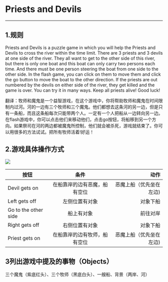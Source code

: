 # Priests and Devils
----

## 1.规则
Priests and Devils is a puzzle game in which you will help the Priests and Devils to cross the river within the time limit. There are 3 priests and 3 devils at one side of the river. They all want to get to the other side of this river, but there is only one boat and this boat can only carry two persons each time. And there must be one person steering the boat from one side to the other side. In the flash game, you can click on them to move them and click the go button to move the boat to the other direction. If the priests are out numbered by the devils on either side of the river, they get killed and the game is over. You can try it in many ways. Keep all priests alive! Good luck!

翻译：牧师和魔鬼是一个益智游戏，在这个游戏中，你将帮助牧师和魔鬼在时间限制内过河。河的一边有三个牧师和三个魔鬼。他们都想去这条河的另一边，但是只有一条船，而且这条船每次只能带两个人。一定有一个人把船从一边转向另一边。在flash游戏中，你可以点击他们来移动他们，点击go按钮，将船移到另一个方向。如果祭司在河的两边都被魔鬼所控制，他们就会被杀死，游戏就结束了。你可以用很多的方法试试。把所有牧师活着!好运！

## 2.游戏具体操作方式
![](http://a1.qpic.cn/psb?/V12C9iRl48NBOM/ywTMrG5.dI4CRKS6anfg*RkQMwpO4.*Z8vFSUfhdJrk!/c/dDABAAAAAAAA&ek=1&kp=1&pt=0&bo=EAV8AQAAAAADN3o!&vuin=895118352&tm=1522746000&sce=60-2-2&rf=0-0)

| 按钮        | 条件           | 动作  |
| ------------- |:-------------:| -----:|
|Devil gets on         |在船靠岸的边有恶魔，船有空位 |恶魔上船（优先坐在左边)|
|Left gets off         |左侧位置有对象              |对象下船             |
|Go to the other side  |船上有对象                 |前往对岸             | 
|Right gets off        |右侧位置有对象              |对象下船            |
|Priest gets on        |在船靠岸的边有牧师，船有空位 |恶魔上船（优先坐在左边)|
## 3列出游戏中提及的事物（Objects）

三个魔鬼（紫底红头）、三个牧师（黑底白头）、一艘船、背景（两岸、河）




